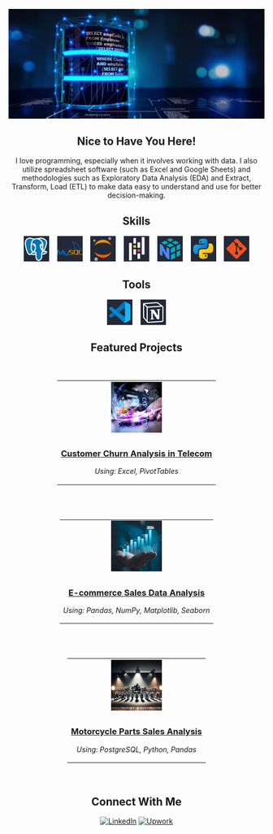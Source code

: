 <p align="center">
  <img src="profile_banner.png" alt="Banner de Bienvenida">
</p>

<h2 align="center">Nice to Have You Here!</h2>
<p align="center">
  I love programming, especially when it involves working with data. I also utilize spreadsheet software (such as Excel and Google Sheets) and methodologies such as Exploratory Data Analysis (EDA) and Extract, Transform, Load (ETL) to make data easy to understand and use for better decision-making.
</p>

<h2 align="center">Skills</h2>
<p align="center">
  <img src="icons/postgresql.svg" alt="PostgreSQL" width="50" height="50"/>&nbsp;&nbsp;&nbsp;
  <img src="icons/mysql.svg" alt="MySQL" width="50" height="50"/>&nbsp;&nbsp;&nbsp;
  <img src="icons/jupyter.svg" alt="Jupyter" width="50" height="50"/>&nbsp;&nbsp;&nbsp;
  <img src="icons/pandas.svg" alt="Pandas" width="50" height="50"/>&nbsp;&nbsp;&nbsp;
  <img src="icons/numpy.svg" alt="NumPy" width="50" height="50"/>&nbsp;&nbsp;&nbsp;
  <img src="icons/python.svg" alt="Python" width="50" height="50"/>&nbsp;&nbsp;&nbsp;
  <img src="icons/git.svg" alt="Git" width="50" height="50"/>
</p>

<h2 align="center">Tools</h2>
<p align="center">
  <img src="icons/visual-studio-code.svg" alt="Visual Studio Code" width="50" height="50"/>&nbsp;&nbsp;&nbsp;
  <img src="icons/notion.svg" alt="Notion" width="50" height="50"/>
</p>

<h2 align="center">Featured Projects</h2>

<div align="center">

  <!-- Project 1 -->
  <div style="display: inline-block; margin: 20px;">
    <table>
      <tr>
        <td align="center">
          <a href="https://github.com/jeanpaulomv/Analyzing-Customer-Churn-Case-Study-at-DataCamp">
            <img src="images/image_customer.jpg" alt="Customer Churn Analysis" width="100" height="100"/>
          </a>
        </td>
      </tr>
      <tr>
        <td align="center">
          <h3><a href="https://github.com/jeanpaulomv/Analyzing-Customer-Churn-Case-Study-at-DataCamp">Customer Churn Analysis in Telecom</a></h3>
          <p><em>Using: Excel, PivotTables</em></p>
        </td>
      </tr>
    </table>
  </div>

  <!-- Project 2 -->
  <div style="display: inline-block; margin: 20px;">
    <table>
      <tr>
        <td align="center">
          <a href="https://github.com/jeanpaulomv/E-commerce-Sales-Data-Analysis">
            <img src="images/image_ecommerce_analysis.png" alt="E-commerce Sales Data Analysis" width="100" height="100"/>
          </a>
        </td>
      </tr>
      <tr>
        <td align="center">
          <h3><a href="https://github.com/jeanpaulomv/E-commerce-Sales-Data-Analysis">E-commerce Sales Data Analysis</a></h3>
          <p><em>Using: Pandas, NumPy, Matplotlib, Seaborn</em></p>
        </td>
      </tr>
    </table>
  </div>

  <!-- Project 3 -->
  <div style="display: inline-block; margin: 20px;">
    <table>
      <tr>
        <td align="center">
          <a href="https://github.com/jeanpaulomv/Motorcycle-Parts-Sales-Analysis-DataCamp-Project">
            <img src="images/image_motos.png" alt="Motorcycle Parts Sales Analysis" width="100" height="100"/>
          </a>
        </td>
      </tr>
      <tr>
        <td align="center">
          <h3><a href="https://github.com/jeanpaulomv/Motorcycle-Parts-Sales-Analysis-DataCamp-Project">Motorcycle Parts Sales Analysis</a></h3>
          <p><em>Using: PostgreSQL, Python, Pandas</em></p>
        </td>
      </tr>
    </table>
  </div>

</div>

<h2 align="center">Connect With Me</h2>
<p align="center">
  <a href="https://www.linkedin.com/in/jeanpaulomv/"><img src="https://img.shields.io/badge/jeanpaulomv-0077B5?style=for-the-badge&logo=linkedin&logoColor=white" alt="LinkedIn" height="30"></a>
  <a href="https://www.upwork.com/freelancers/~017f203a5583495e29?mp_source=share"><img src="https://img.shields.io/badge/UpWork-6FDA44?style=for-the-badge&logo=Upwork&logoColor=white" alt="Upwork" height="30"></a>
</p>
